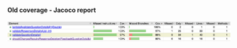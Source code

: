 #### Old coverage - Jacoco report

<a href="/improved_coverage/function5/old_jacoco_report">
    <img alt="Last Commit" src="old_coverage.png">
</a>
